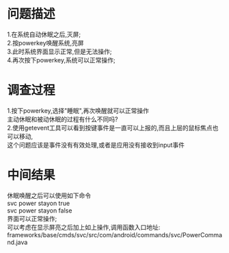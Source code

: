 # 问题描述
1.在系统自动休眠之后,灭屏;  
2.按powerkey唤醒系统,亮屏  
3.此时系统界面显示正常,但是无法操作;  
4.再次按下powerkey,系统可以正常操作;  
# 调查过程
1.按下powerkey,选择"睡眠",再次唤醒就可以正常操作  
主动休眠和被动休眠的过程有什么不同吗?  
2.使用getevent工具可以看到按键事件是一直可以上报的,而且上层的鼠标焦点也可以移动,  
这个问题应该是事件没有有效处理,或者是应用没有接收到input事件  
# 中间结果
休眠唤醒之后可以使用如下命令  
svc power stayon true  
svc power stayon false  
界面可以正常操作;  
可以考虑在显示屏亮之后加上如上操作,调用函数入口地址:  
frameworks/base/cmds/svc/src/com/android/commands/svc/PowerCommand.java
